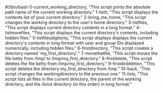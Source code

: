 #!/bin/bash
0-current_working_directory, "This script prints the absolute path name of the current working directory."
1-listit, "This script displays the contents list of your current directory."
2-bring_me_home, "This script changes the working directory to the user's home directory."
3-listfiles, "This script displays current directory contents in a long format."
4-listmorefiles, "This script displays the current directory's contents, including hidden files."
5-listfilesdigitonly, "This script displays displays the current directory's contents in long format with user and group IDs displayed numerically, including hidden files."
6-firstdirectory, "This script creates a directory named 'my_first_directory'."
7-movethatfile, "This script moves the file betty from /tmp/ to /tmp/my_first_directory."
8-firstdelete, "This script deletes the file betty from /tmp/my_first_directory."
9-firstdirdeletion, "This script deletes the directory my_first_directory from /tmp."
10-back, "This script changes the workingdirectory to the previous one."
11-lists, "This script lists all files in the current directory, the parent of the working directory, and the /boot directory (in this order) in long format."
